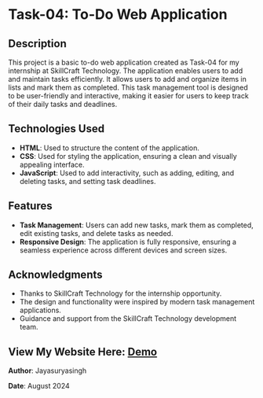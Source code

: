 # Task-04: To-Do Web Application

## Description

This project is a basic to-do web application created as Task-04 for my internship at SkillCraft Technology. The application enables users to add and maintain tasks efficiently. It allows users to add and organize items in lists and  mark them as completed. This task management tool is designed to be user-friendly and interactive, making it easier for users to keep track of their daily tasks and deadlines.

## Technologies Used

- **HTML**: Used to structure the content of the application.
- **CSS**: Used for styling the application, ensuring a clean and visually appealing interface.
- **JavaScript**: Used to add interactivity, such as adding, editing, and deleting tasks, and setting task deadlines.

## Features

- **Task Management**: Users can add new tasks, mark them as completed, edit existing tasks, and delete tasks as needed.
- **Responsive Design**: The application is fully responsive, ensuring a seamless experience across different devices and screen sizes.

## Acknowledgments

- Thanks to SkillCraft Technology for the internship opportunity.
- The design and functionality were inspired by modern task management applications.
- Guidance and support from the SkillCraft Technology development team.

## View My Website Here: [Demo](https://hrjayasuryasingh9.github.io/SCT_WD_4/Task-4/)

**Author**: Jayasuryasingh

**Date**: August 2024
